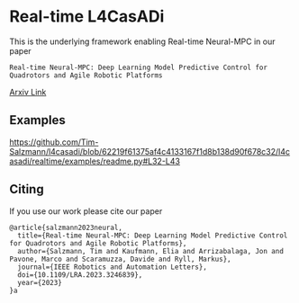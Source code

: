 # Real-time L4CasADi
This is the underlying framework enabling Real-time Neural-MPC in our paper
```
Real-time Neural-MPC: Deep Learning Model Predictive Control for Quadrotors and Agile Robotic Platforms
```
[Arxiv Link](https://arxiv.org/pdf/2203.07747)

## Examples
https://github.com/Tim-Salzmann/l4casadi/blob/62219f61375af4c4133167f1d8b138d90f678c32/l4casadi/realtime/examples/readme.py#L32-L43

## Citing
If you use our work please cite our paper
```
@article{salzmann2023neural,
  title={Real-time Neural-MPC: Deep Learning Model Predictive Control for Quadrotors and Agile Robotic Platforms},
  author={Salzmann, Tim and Kaufmann, Elia and Arrizabalaga, Jon and Pavone, Marco and Scaramuzza, Davide and Ryll, Markus},
  journal={IEEE Robotics and Automation Letters},
  doi={10.1109/LRA.2023.3246839},
  year={2023}
}a
```